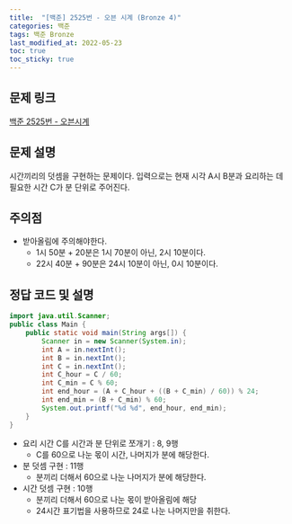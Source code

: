 ```yaml
---
title:  "[백준] 2525번 - 오븐 시계 (Bronze 4)"
categories: 백준
tags: 백준 Bronze
last_modified_at: 2022-05-23
toc: true
toc_sticky: true
---
```


## 문제 링크

[백준 2525번 - 오븐시계](https://www.acmicpc.net/problem/2525)

## 문제 설명

시간끼리의 덧셈을 구현하는 문제이다.
입력으로는 현재 시각 A시 B분과 요리하는 데 필요한 시간 C가 분 단위로 주어진다.

## 주의점

- 받아올림에 주의해야한다.  
  - 1시 50분 + 20분은 1시 70분이 아닌, 2시 10분이다.  
  - 22시 40분 + 90분은 24시 10분이 아닌, 0시 10분이다.  

## 정답 코드 및 설명

```java
import java.util.Scanner;
public class Main {
    public static void main(String args[]) {
        Scanner in = new Scanner(System.in);
        int A = in.nextInt();
        int B = in.nextInt();
        int C = in.nextInt();
        int C_hour = C / 60;
        int C_min = C % 60;
        int end_hour = (A + C_hour + ((B + C_min) / 60)) % 24;
        int end_min = (B + C_min) % 60;
        System.out.printf("%d %d", end_hour, end_min);
    }
}
```

- 요리 시간 C를 시간과 분 단위로 쪼개기 : 8, 9행
  - C를 60으로 나눈 몫이 시간, 나머지가 분에 해당한다.
- 분 덧셈 구현 : 11행  
  - 분끼리 더해서 60으로 나눈 나머지가 분에 해당한다.
- 시간 덧셈 구현 : 10행  
  - 분끼리 더해서 60으로 나눈 몫이 받아올림에 해당
  - 24시간 표기법을 사용하므로 24로 나눈 나머지만을 취한다.
